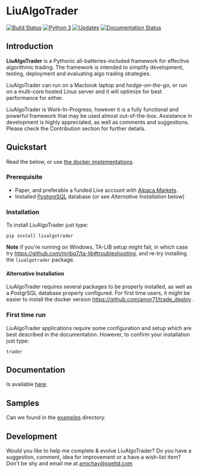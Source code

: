 # LiuAlgoTrader
[![Build Status](https://travis-ci.org/amor71/LiuAlgoTrader.svg?branch=master)](https://travis-ci.org/amor71/LiuAlgoTrader)
[![Python 3](https://pyup.io/repos/github/amor71/LiuAlgoTrader/python-3-shield.svg)](https://pyup.io/repos/github/amor71/LiuAlgoTrader/)
[![Updates](https://pyup.io/repos/github/amor71/LiuAlgoTrader/shield.svg)](https://pyup.io/repos/github/amor71/LiuAlgoTrader/)
[![Documentation Status](https://readthedocs.org/projects/liualgotrader/badge/?version=latest)](https://liualgotrader.readthedocs.io/en/latest/?badge=latest)

## Introduction

**LiuAlgoTrader** is a Pythonic all-batteries-included framework
for effective algorithmic trading. The framework is
intended to simplify development, testing,
deployment and evaluating algo trading strategies.

LiuAlgoTrader can run on a Macbook laptop and 
*hedge-on-the-go*, or run on a multi-core hosted Linux server 
and it will optimize for best performance for either. 

LiuAlgoTrader is Work-In-Progress, however it is a fully
functional and powerful framework that may be used almost out-of-the-box.
Assistance in development is highly appreciated,
as well as comments and suggestions. Please check the
Contribution section for further details.

## Quickstart

Read the below, or use [the docker implementations](https://github.com/amor71/trade_deploy). 

### Prerequisite

- Paper, and preferable a funded Live account with [Alpaca Markets](https://alpaca.markets/docs/about-us/).
- Installed [PostgreSQL](https://www.postgresql.org/) database (or see *Alternative Installation* below)

### Installation

To install LiuAlgoTrader just type:

`pip install liualgotrader`

**Note** if you're running on Windows, TA-LIB setup might fail, in which case try https://github.com/mrjbq7/ta-lib#troubleshooting, and re-try installing the `liualgotrader` package.
 
#### Alternative Installation 

LiuAlgoTrader requires several packages to be properly installed, as well as a PostgrSQL database properly configured. For first time users, it might be easier to install the docker version https://github.com/amor71/trade_deploy .

### First time run

LiuAlgoTrader applications require some 
configuration and setup which are best described 
in the documentation. However, to confirm your 
installation just type:

`trader`

## Documentation

Is available [here](https://liualgotrader.readthedocs.io/en/latest/).

## Samples

Can we found in the [examples](examples) directory. 

## Development

Would you like to help me complete & evolve LiuAlgoTrader? 
Do you have a suggestion, comment, idea for improvement or 
a have a wish-list item? Don't be shy and email me at 
amichay@sgeltd.com


